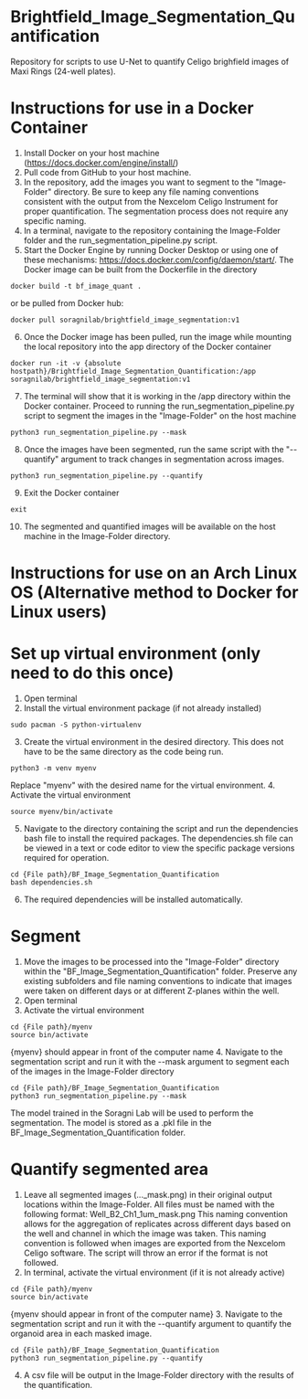 # Brightfield_Image_Segmentation_Quantification
 Repository for scripts to use U-Net to quantify Celigo brighfield images of Maxi Rings (24-well plates).

# Instructions for use in a Docker Container
1. Install Docker on your host machine (https://docs.docker.com/engine/install/)
2. Pull code from GitHub to your host machine.
3. In the repository, add the images you want to segment to the "Image-Folder" directory. Be sure to keep any file naming conventions consistent with the output from the Nexcelom Celigo Instrument for proper quantification. The segmentation process does not require any specific naming.
4. In a terminal, navigate to the repository containing the Image-Folder folder and the run_segmentation_pipeline.py script.
5. Start the Docker Engine by running Docker Desktop or using one of these mechanisms: https://docs.docker.com/config/daemon/start/. The Docker image can be built from the Dockerfile in the directory
```
docker build -t bf_image_quant .
```
or be pulled from Docker hub:
```
docker pull soragnilab/brightfield_image_segmentation:v1
```
6. Once the Docker image has been pulled, run the image while mounting the local repository into the app directory of the Docker container
```
docker run -it -v {absolute hostpath}/Brightfield_Image_Segmentation_Quantification:/app soragnilab/brightfield_image_segmentation:v1
```
7. The terminal will show that it is working in the /app directory within the Docker container. Proceed to running the run_segmentation_pipeline.py script to segment the images in the "Image-Folder" on the host machine
```
python3 run_segmentation_pipeline.py --mask
```
8. Once the images have been segmented, run the same script with the "--quantify" argument to track changes in segmentation across images.
```
python3 run_segmentation_pipeline.py --quantify
```
9. Exit the Docker container
```
exit
```
10. The segmented and quantified images will be available on the host machine in the Image-Folder directory.


# Instructions for use on an Arch Linux OS (Alternative method to Docker for Linux users)
# Set up virtual environment (only need to do this once)
 1. Open terminal
 2. Install the virtual environment package (if not already installed)
 ```
 sudo pacman -S python-virtualenv
 ```
 3. Create the virtual environment in the desired directory. This does not have to be the same directory as the code being run.
 ```
 python3 -m venv myenv
 ```
 Replace "myenv" with the desired name for the virtual environment.
 4. Activate the virtual environment
 ```
 source myenv/bin/activate
 ```
 5. Navigate to the directory containing the script and run the dependencies bash file to install the required packages. The dependencies.sh file can be viewed in a text or code editor to view the specific package versions required for operation.
 ```
 cd {File path}/BF_Image_Segmentation_Quantification
 bash dependencies.sh
 ```
 6. The required dependencies will be installed automatically.
 
# Segment
 1. Move the images to be processed into the "Image-Folder" directory within the "BF_Image_Segmentation_Quantification" folder. Preserve any existing subfolders and file naming conventions to indicate that images were taken on different days or at different Z-planes within the well.
 2. Open terminal 
 3. Activate the virtual environment
 ```
 cd {File path}/myenv
 source bin/activate
 ```
 {myenv} should appear in front of the computer name
 4. Navigate to the segmentation script and run it with the --mask argument to segment each of the images in the Image-Folder directory
 ```
 cd {File path}/BF_Image_Segmentation_Quantification
 python3 run_segmentation_pipeline.py --mask
 ```
 
The model trained in the Soragni Lab will be used to perform the segmentation. The model is stored as a .pkl file in the BF_Image_Segmentation_Quantification folder.
 	
# Quantify segmented area
 1. Leave all segmented images (..._mask.png) in their original output locations within the Image-Folder. All files must be named with the following format:
 Well_B2_Ch1_1um_mask.png
 This naming convention allows for the aggregation of replicates across different days based on the well and channel in which the image was taken. This naming convention is followed when images are exported from the Nexcelom Celigo software. The script will throw an error if the format is not followed.
 2. In terminal, activate the virtual environment (if it is not already active)
 ```
 cd {File path}/myenv
 source bin/activate
 ```
 {myenv should appear in front of the computer name}
 3. Navigate to the segmentation script and run it with the --quantify argument to quantify the organoid area in each masked image.
 ```
 cd {File path}/BF_Image_Segmentation_Quantification
 python3 run_segmentation_pipeline.py --quantify
 ```
 4. A csv file will be output in the Image-Folder directory with the results of the quantification.
 

 

